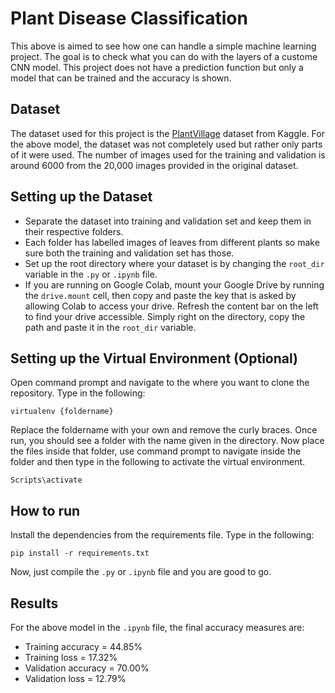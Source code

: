 # Plant Disease Classification
This above is aimed to see how one can handle a simple machine learning project. The goal is to check what you can do with the layers of a custome CNN model. This project does not have a prediction function but only a model that can be trained and the accuracy is shown.

## Dataset
The dataset used for this project is the [PlantVillage](https://www.kaggle.com/emmarex/plantdisease) dataset from Kaggle. For the above model, the dataset was not completely used but rather only parts of it were used. The number of images used for the training and validation is around 6000 from the 20,000 images provided in the original dataset.

## Setting up the Dataset
- Separate the dataset into training and validation set and keep them in their respective folders.
- Each folder has labelled images of leaves from different plants so make sure both the training and validation set has those.
- Set up the root directory where your dataset is by changing the ```root_dir``` variable in the ```.py``` or ```.ipynb``` file.
- If you are running on Google Colab, mount your Google Drive by running the ```drive.mount``` cell, then copy and paste the key that is asked by allowing Colab to access your drive. Refresh the content bar on the left to find your drive accessible. Simply right on the directory, copy the path and paste it in the ```root_dir``` variable.

## Setting up the Virtual Environment (Optional)
Open command prompt and navigate to the where you want to clone the repository. Type in the following:
```
virtualenv {foldername}
```
Replace the foldername with your own and remove the curly braces. Once run, you should see a folder with the name given in the directory. Now place the files inside that folder, use command prompt to navigate inside the folder and then type in the following to activate the virtual environment.
```
Scripts\activate
```
## How to run
Install the dependencies from the requirements file. Type in the following:
```
pip install -r requirements.txt
```
Now, just compile the ```.py``` or ```.ipynb``` file and you are good to go. 

## Results
For the above model in the ```.ipynb``` file, the final accuracy measures are:
- Training accuracy = 44.85%
- Training loss = 17.32%
- Validation accuracy = 70.00%
- Validation loss = 12.79%

